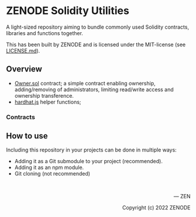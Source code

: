 # ZENODE Solidity Utilities

A light-sized repository aiming to bundle commonly used Solidity contracts, libraries and functions together.

This has been built by ZENODE and is licensed under the MIT-license (see [LICENSE.md](./LICENSE.md)).

## Overview

- [Owner.sol](contracts/base/Owner.sol) contract; a simple contract enabling ownership, adding/removing of administrators, limiting read/write access and ownership transference.
- [hardhat.js](helpers/hardhat.js) helper functions; 

### Contracts


## How to use

Including this repository in your projects can be done in multiple ways:
- Adding it as a Git submodule to your project (recommended).
- Adding it as an npm module.
- Git cloning (not recommended)

</br>

<p align="right">— ZEN</p>
<p align="right">Copyright (c) 2022 ZENODE</p> 
